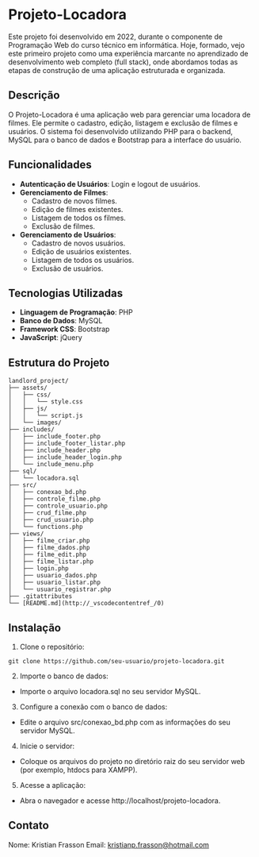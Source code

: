 # Projeto-Locadora

Este projeto foi desenvolvido em 2022, durante o componente de Programação Web do curso técnico em informática. Hoje, formado, vejo este primeiro projeto como uma experiência marcante no aprendizado de desenvolvimento web completo (full stack), onde abordamos todas as etapas de construção de uma aplicação estruturada e organizada.

## Descrição

O Projeto-Locadora é uma aplicação web para gerenciar uma locadora de filmes. Ele permite o cadastro, edição, listagem e exclusão de filmes e usuários. O sistema foi desenvolvido utilizando PHP para o backend, MySQL para o banco de dados e Bootstrap para a interface do usuário.

## Funcionalidades

- **Autenticação de Usuários**: Login e logout de usuários.
- **Gerenciamento de Filmes**:
  - Cadastro de novos filmes.
  - Edição de filmes existentes.
  - Listagem de todos os filmes.
  - Exclusão de filmes.
- **Gerenciamento de Usuários**:
  - Cadastro de novos usuários.
  - Edição de usuários existentes.
  - Listagem de todos os usuários.
  - Exclusão de usuários.

## Tecnologias Utilizadas

- **Linguagem de Programação**: PHP
- **Banco de Dados**: MySQL
- **Framework CSS**: Bootstrap
- **JavaScript**: jQuery

## Estrutura do Projeto

```plaintext
landlord_project/
├── assets/
│   ├── css/
│   │   └── style.css
│   ├── js/
│   │   └── script.js
│   └── images/
├── includes/
│   ├── include_footer.php
│   ├── include_footer_listar.php
│   ├── include_header.php
│   ├── include_header_login.php
│   └── include_menu.php
├── sql/
│   └── locadora.sql
├── src/
│   ├── conexao_bd.php
│   ├── controle_filme.php
│   ├── controle_usuario.php
│   ├── crud_filme.php
│   ├── crud_usuario.php
│   └── functions.php
├── views/
│   ├── filme_criar.php
│   ├── filme_dados.php
│   ├── filme_edit.php
│   ├── filme_listar.php
│   ├── login.php
│   ├── usuario_dados.php
│   ├── usuario_listar.php
│   └── usuario_registrar.php
├── .gitattributes
└── [README.md](http://_vscodecontentref_/0)
```

## Instalação

1. Clone o repositório:

``git clone https://github.com/seu-usuario/projeto-locadora.git``

2. Importe o banco de dados:
* Importe o arquivo locadora.sql no seu servidor MySQL.

3. Configure a conexão com o banco de dados:
* Edite o arquivo src/conexao_bd.php com as informações do seu servidor MySQL.

4. Inicie o servidor:
* Coloque os arquivos do projeto no diretório raiz do seu servidor web (por exemplo, htdocs para XAMPP).

5. Acesse a aplicação:
* Abra o navegador e acesse http://localhost/projeto-locadora.

## Contato
Nome: Kristian Frasson
Email: kristianp.frasson@hotmail.com